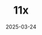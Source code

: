 ---  
layout: startup_page  
title: "11x"  
id: "11x.ai"  
permalink: "/11x11x.ai03242025/"  
website: "https://www.11x.ai/"  
funding_round: "Series B"  
funding_amount: "$50M"  
investors: "Benchmark, Andreessen Horowitz"  
about: "11x developed an AI bot for outbound sales, automating tasks like identifying prospects, crafting messages, and scheduling calls. The company aimed to provide AI-driven solutions for sales development representatives (SDRs), but faced challenges related to product performance and customer retention."  
markets: "AI, Sales Automation, AI, Process Automation"  
hq: "San Francisco, California, United States"  
founded_year: "2023"  
linkedin: "https://www.linkedin.com/company/11x-ai"  
twitter: ""  
instagram: ""  
facebook: ""  
crunchbase: "https://www.crunchbase.com/organization/11x-ai"  
pitchbook: ""  

date_display: "24-Mar-2025"  
date: "2025-03-24"

# SEO Optimization  
meta_title: "11x - Series B Funding ($50M)"  
meta_description: "11x, 11x developed an AI bot for outbound sales, automating tasks like identifying prospects, crafting messages, and scheduling calls. The company aimed to..."  
meta_keywords: "11x, AI, Sales Automation, AI, Process Automation, Series B funding"  
canonical_url: "https://startup.projectstartups.com/11x11x.ai03242025/"  
---